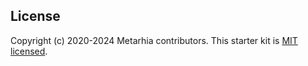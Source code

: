 ## License

Copyright (c) 2020-2024 Metarhia contributors.
This starter kit is [MIT licensed](./LICENSE).
